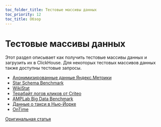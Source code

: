 ```yaml
---
toc_folder_title: Тестовые массивы данных
toc_priority: 12
toc_title: Обзор
---
```

# Тестовые массивы данных

Этот раздел описывает как получить тестовые массивы данных и загрузить их в ClickHouse.
Для некоторых тестовых массивов данных также доступны тестовые запросы.

* [Анонимизированные данные Яндекс.Метрики](metrica.md)
* [Star Schema Benchmark](star_schema.md)
* [WikiStat](wikistat.md)
* [Терабайт логов кликов от Criteo](criteo.md)
* [AMPLab Big Data Benchmark](amplab_benchmark.md)
* [Данные о такси в Нью-Йорке](nyc_taxi.md)
* [OnTime](ontime.md)

[Оригинальная статья](https://clickhouse.tech/docs/en/getting_started/example_datasets) <!--hide-->
